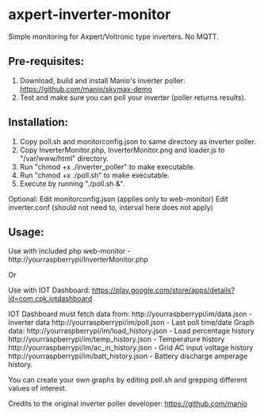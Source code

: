 # axpert-inverter-monitor
Simple monitoring for Axpert/Voltronic type inverters. No MQTT.

Pre-requisites:
---------------

1. Download, build and install Manio's inverter poller: https://github.com/manio/skymax-demo
2. Test and make sure you can poll your inverter (poller returns results).

Installation:
-------------

1. Copy poll.sh and monitorconfig.json to same directory as inverter poller.
2. Copy InverterMonitor.php, InverterMonitor.png and loader.js to "/var/www/html" directory.
2. Run "chmod +x ./inverter_poller" to make executable.
3. Run "chmod +x ./poll.sh" to make executable.
4. Execute by running "./poll.sh &".

Optional:
Edit monitorconfig.json (applies only to web-monitor)
Edit inverter.conf (should not need to, interval here does not apply)

Usage:
------

Use with included php web-monitor - http://yourraspberrypi/InverterMonitor.php

Or

Use with IOT Dashboard: https://play.google.com/store/apps/details?id=com.cpk.iotdashboard

IOT Dashboard must fetch data from:
http://yourraspberrypi/im/data.json - Inverter data
http://yourraspberrypi/im/poll.json - Last poll time/date
Graph data:
http://yourraspberrypi/im/load_history.json - Load percentage history 
http://yourraspberrypi/im/temp_history.json - Temperature history
http://yourraspberrypi/im/ac_in_history.json - Grid AC input voltage history
http://yourraspberrypi/im/batt_history.json - Battery discharge amperage history.

You can create your own graphs by editing poll.sh and grepping different values of interest.


Credits to the original inverter poller developer: https://github.com/manio
